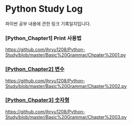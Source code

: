 <h1>Python Study Log</h1>
파이썬 공부 내용에 관한 링크 기록일지입니다.

<h3>[Python_Chapter1] Print 사용법</h3>
<a href = "https://github.com/jhryu1208/Python-Study/blob/master/Basic%20Grammar/Chpater%2001.py">https://github.com/jhryu1208/Python-Study/blob/master/Basic%20Grammar/Chpater%2001.py

<h3>[Python_Chapter2] 변수</h3>
<a href = "https://github.com/jhryu1208/Python-Study/blob/master/Basic%20Grammar/Chapter%2002.py">https://github.com/jhryu1208/Python-Study/blob/master/Basic%20Grammar/Chapter%2002.py

<h3>[Python_Chpater3] 숫자형</h3>
<a href = "https://github.com/jhryu1208/Python-Study/blob/master/Basic%20Grammar/Chapter%2003.py">https://github.com/jhryu1208/Python-Study/blob/master/Basic%20Grammar/Chapter%2003.py
